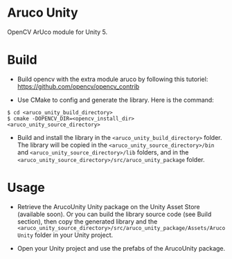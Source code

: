 # Aruco Unity

OpenCV ArUco module for Unity 5.

# Build

- Build opencv with the extra module aruco by following this tutoriel: https://github.com/opencv/opencv_contrib

- Use CMake to config and generate the library. Here is the command:

```
$ cd <aruco_unity_build_directory>
$ cmake -DOPENCV_DIR=<opencv_install_dir> <aruco_unity_source_directory>
```

- Build and install the library in the `<aruco_unity_build_directory>` folder. The library will be copied in the `<aruco_unity_source_directory>/bin` and `<aruco_unity_source_directory>/lib` folders, and in the `<aruco_unity_source_directory>/src/aruco_unity_package` folder.


# Usage

- Retrieve the ArucoUnity Unity package on the Unity Asset Store (available soon). Or you can build the library source code (see Build section), then copy the generated library and the `<aruco_unity_source_directory>/src/aruco_unity_package/Assets/ArucoUnity` folder in your Unity project.

- Open your Unity project and use the prefabs of the ArucoUnity package.
